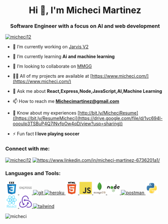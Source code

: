 <h1 align="center">Hi 👋, I'm Micheci Martinez</h1>
<h3 align="center">Software Engineer with a focus on AI and web development</h3>

<p align="left"> <a href="https://twitter.com/micheci12" target="blank"><img src="https://img.shields.io/twitter/follow/micheci12?logo=twitter&style=for-the-badge" alt="micheci12" /></a> </p>

- 🔭 I’m currently working on [Jarvis V2](https://github.com/micheci/jarvisv2)

- 🌱 I’m currently learning **Ai and machine learning**

- 👯 I’m looking to collaborate on [MMGG](https://mmgg-production.up.railway.app/)

- 👨‍💻 All of my projects are available at [https://www.micheci.com/](https://www.micheci.com/)

- 💬 Ask me about **React,Express,Node,JavaScript,AI,Machine Learning**

- 📫 How to reach me **Michecimartinez@gmail.com**

- 📄 Know about my experiences [http://bit.ly/MicheciResume]([https://bit.ly/ResumeMicheci](https://drive.google.com/file/d/1vc694l-ooouIp3TSBuP4Q7lNvfpOw4qD/view?usp=sharing))

- ⚡ Fun fact **I love playing soccer**

<h3 align="left">Connect with me:</h3>
<p align="left">
<a href="https://twitter.com/micheci12" target="blank"><img align="center" src="https://raw.githubusercontent.com/rahuldkjain/github-profile-readme-generator/master/src/images/icons/Social/twitter.svg" alt="micheci12" height="30" width="40" /></a>
<a href="https://linkedin.com/in/micheci-martinez-6736201a1/" target="blank"><img align="center" src="https://raw.githubusercontent.com/rahuldkjain/github-profile-readme-generator/master/src/images/icons/Social/linked-in-alt.svg" alt="https://www.linkedin.com/in/micheci-martinez-6736201a1/" height="30" width="40" /></a>
</p>

<h3 align="left">Languages and Tools:</h3>
<p align="left"> <a href="https://www.w3schools.com/css/" target="_blank" rel="noreferrer"> <img src="https://raw.githubusercontent.com/devicons/devicon/master/icons/css3/css3-original-wordmark.svg" alt="css3" width="40" height="40"/> </a> <a href="https://expressjs.com" target="_blank" rel="noreferrer"> <img src="https://raw.githubusercontent.com/devicons/devicon/master/icons/express/express-original-wordmark.svg" alt="express" width="40" height="40"/> </a> <a href="https://git-scm.com/" target="_blank" rel="noreferrer"> <img src="https://www.vectorlogo.zone/logos/git-scm/git-scm-icon.svg" alt="git" width="40" height="40"/> </a> <a href="https://heroku.com" target="_blank" rel="noreferrer"> <img src="https://www.vectorlogo.zone/logos/heroku/heroku-icon.svg" alt="heroku" width="40" height="40"/> </a> <a href="https://www.w3.org/html/" target="_blank" rel="noreferrer"> <img src="https://raw.githubusercontent.com/devicons/devicon/master/icons/html5/html5-original-wordmark.svg" alt="html5" width="40" height="40"/> </a> <a href="https://developer.mozilla.org/en-US/docs/Web/JavaScript" target="_blank" rel="noreferrer"> <img src="https://raw.githubusercontent.com/devicons/devicon/master/icons/javascript/javascript-original.svg" alt="javascript" width="40" height="40"/> </a> <a href="https://www.mongodb.com/" target="_blank" rel="noreferrer"> <img src="https://raw.githubusercontent.com/devicons/devicon/master/icons/mongodb/mongodb-original-wordmark.svg" alt="mongodb" width="40" height="40"/> </a> <a href="https://nodejs.org" target="_blank" rel="noreferrer"> <img src="https://raw.githubusercontent.com/devicons/devicon/master/icons/nodejs/nodejs-original-wordmark.svg" alt="nodejs" width="40" height="40"/> </a> <a href="https://postman.com" target="_blank" rel="noreferrer"> <img src="https://www.vectorlogo.zone/logos/getpostman/getpostman-icon.svg" alt="postman" width="40" height="40"/> </a> <a href="https://www.python.org" target="_blank" rel="noreferrer"> <img src="https://raw.githubusercontent.com/devicons/devicon/master/icons/python/python-original.svg" alt="python" width="40" height="40"/> </a> <a href="https://reactjs.org/" target="_blank" rel="noreferrer"> <img src="https://raw.githubusercontent.com/devicons/devicon/master/icons/react/react-original-wordmark.svg" alt="react" width="40" height="40"/> </a> <a href="https://redux.js.org" target="_blank" rel="noreferrer"> <img src="https://raw.githubusercontent.com/devicons/devicon/master/icons/redux/redux-original.svg" alt="redux" width="40" height="40"/> </a> <a href="https://tailwindcss.com/" target="_blank" rel="noreferrer"> <img src="https://www.vectorlogo.zone/logos/tailwindcss/tailwindcss-icon.svg" alt="tailwind" width="40" height="40"/> </a> </p>

<p><img align="center" src="https://github-readme-stats.vercel.app/api/top-langs?username=micheci&show_icons=true&locale=en&layout=compact" alt="micheci" /></p>

